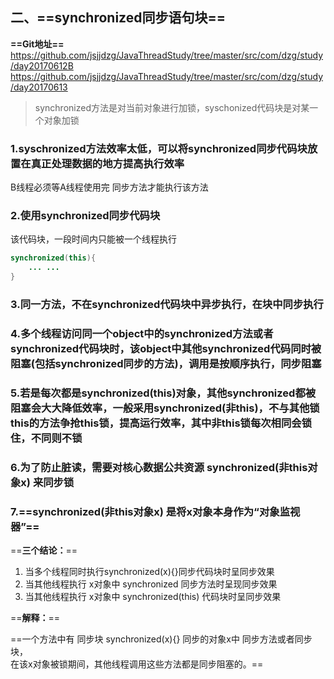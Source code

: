 ## 二、==synchronized同步语句块==
**==Git地址==**     
https://github.com/jsjjdzg/JavaThreadStudy/tree/master/src/com/dzg/study/day20170612B
https://github.com/jsjjdzg/JavaThreadStudy/tree/master/src/com/dzg/study/day20170613

> synchronized方法是对当前对象进行加锁，syschonized代码块是对某一个对象加锁

### 1.syschronized方法效率太低，可以将synchronized同步代码块放置在真正处理数据的地方提高执行效率
B线程必须等A线程使用完 同步方法才能执行该方法

### 2.使用synchronized同步代码块

该代码块，一段时间内只能被一个线程执行

```java
synchronized(this){
    ... ...
}
```
### 3.同一方法，不在synchronized代码块中异步执行，在块中同步执行

### 4.多个线程访问同一个object中的synchronized方法或者synchronized代码块时，该object中其他synchronized代码同时被阻塞(包括synchronized同步的方法)，调用是按顺序执行，同步阻塞

### 5.若是每次都是synchronized(this)对象，其他synchronized都被阻塞会大大降低效率，一般采用synchronized(非this)，不与其他锁this的方法争抢this锁，提高运行效率，其中非this锁每次相同会锁住，不同则不锁

### 6.为了防止脏读，需要对核心数据公共资源 synchronized(非this对象x) 来同步锁

### 7.==synchronized(非this对象x) 是将x对象本身作为“对象监视器”==
==**三个结论：**==

1. 当多个线程同时执行synchronized(x){}同步代码块时呈同步效果
2. 当其他线程执行 x对象中 synchronized 同步方法时呈现同步效果
3. 当其他线程执行 x对象中 synchronized(this) 代码块时呈同步效果

==**解释：**==


==一个方法中有 同步块 synchronized(x){} 同步的对象x中 同步方法或者同步块，    
在该x对象被锁期间，其他线程调用这些方法都是同步阻塞的。==